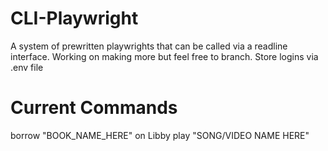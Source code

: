 # CLI-Playwright
A system of prewritten playwrights that can be called via a readline interface. Working on making more but feel free to branch. Store logins via .env file

# Current Commands
borrow "BOOK_NAME_HERE" on Libby
play "SONG/VIDEO NAME HERE"
